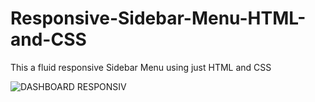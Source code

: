 # Responsive-Sidebar-Menu-HTML-and-CSS
This a fluid responsive Sidebar Menu using just HTML and CSS

![DASHBOARD RESPONSIV](https://user-images.githubusercontent.com/60861872/159194891-2163c4ec-d813-4994-ba82-108f459c2cb1.gif)
